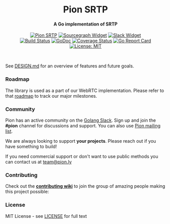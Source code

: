 <h1 align="center">
  <br>
  Pion SRTP
  <br>
</h1>
<h4 align="center">A Go implementation of SRTP</h4>
<p align="center">
  <a href="https://pion.ly"><img src="https://img.shields.io/badge/pion-srtp-gray.svg?longCache=true&colorB=brightgreen" alt="Pion SRTP"></a>
  <a href="https://sourcegraph.com/github.com/pion/srtp?badge"><img src="https://sourcegraph.com/github.com/pion/srtp/-/badge.svg" alt="Sourcegraph Widget"></a>
  <a href="https://pion.ly/slack"><img src="https://img.shields.io/badge/join-us%20on%20slack-gray.svg?longCache=true&logo=slack&colorB=brightgreen" alt="Slack Widget"></a>
  <br>
  <a href="https://travis-ci.org/pion/srtp"><img src="https://travis-ci.org/pion/srtp.svg?branch=master" alt="Build Status"></a>
  <a href="https://pkg.go.dev/github.com/pion/srtp"><img src="https://godoc.org/github.com/pion/srtp?status.svg" alt="GoDoc"></a>
  <a href="https://codecov.io/gh/pion/srtp"><img src="https://codecov.io/gh/pion/srtp/branch/master/graph/badge.svg" alt="Coverage Status"></a>
  <a href="https://goreportcard.com/report/github.com/pion/srtp"><img src="https://goreportcard.com/badge/github.com/pion/srtp" alt="Go Report Card"></a>
  <a href="LICENSE"><img src="https://img.shields.io/badge/License-MIT-yellow.svg" alt="License: MIT"></a>
</p>
<br>

See [DESIGN.md](DESIGN.md) for an overview of features and future goals.

### Roadmap
The library is used as a part of our WebRTC implementation. Please refer to that [roadmap](https://github.com/pion/webrtc/issues/9) to track our major milestones.

### Community
Pion has an active community on the [Golang Slack](https://invite.slack.golangbridge.org/). Sign up and join the **#pion** channel for discussions and support. You can also use [Pion mailing list](https://groups.google.com/forum/#!forum/pion).

We are always looking to support **your projects**. Please reach out if you have something to build!

If you need commercial support or don't want to use public methods you can contact us at [team@pion.ly](mailto:team@pion.ly)

### Contributing
Check out the **[contributing wiki](https://github.com/pion/webrtc/wiki/Contributing)** to join the group of amazing people making this project possible:

### License
MIT License - see [LICENSE](LICENSE) for full text
